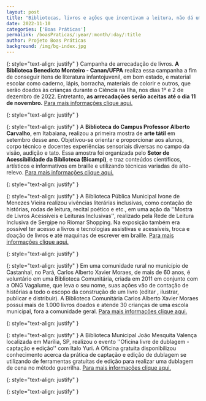 ```yaml
---
layout: post
title: "Bibliotecas, livros e ações que incentivam a leitura, não dá uma vontade de iniciar uma boa prática hoje?"
date: 2022-11-10
categories: ['Boas Práticas']
permalink: /boasPraticas/:year/:month/:day/:title
author: Projeto Boas Práticas
background: /img/bg-index.jpg
---
```

{: style="text-align: justify" }
Campanha de arrecadação de livros. **A Biblioteca Benedicto Monteiro - Canan/UFPA** realiza essa campanha a fim de conseguir itens de literatura infantojuvenil, em bom estado, e material escolar como caderno, lápis, borracha, materiais de colorir e outros, que serão doados às crianças durante o Ciência na Ilha, nos dias 1º e 2 de dezembro de 2022. Entretanto, __as arrecadações serão aceitas até o dia 11 de novembro.__
[Para mais informações clique aqui.](https://portal.ufpa.br/index.php/ultimas-noticias2/13861-biblioteca-benedicto-monteiro-recebe-doacoes-de-livros-infantojuvenis-em-campanha-para-o-ciencia-na-ilha-2022)

{: style="text-align: justify" }


{: style="text-align: justify" }
A __Biblioteca do Campus Professor Alberto Carvalho__, em Itabaiana, realizou a primeira mostra de __arte tátil__ em setembro desse ano. Objetivou-se orientar e proporcionar aos alunos, corpo técnico e docentes experiências sensoriais diversas no campo da visão, audição e tato. Essa amostra foi organizada pelo __Setor de Acessibilidade da Biblioteca (Bicampi)__, e traz conteúdos científicos, artísticos e informativos em braille e utilizando técnicas variadas de alto-relevo.
[Para mais informações clique aqui.](https://www.ufs.br/conteudo/70265-biblioteca-do-campus-de-itabaiana-realiza-mostra-e-oficinas-de-arte-tatil-e-braille)

{: style="text-align: justify" }


{: style="text-align: justify" }
A Biblioteca Pública Municipal Ivone de Menezes Vieira realizou vivências literárias inclusivas, como contação de histórias, rodas de leitura, recital poético e etc., em uma ação da ''Mostra de Livros Acessíveis e Leituras Inclusivas'', realizado pela Rede de Leitura Inclusiva de Sergipe no Riomar Shopping. Na exposição também era possível ter acesso a livros e tecnologias assistivas e acessíveis, troca e doação de livros e até maquinas de escrever em braille.
[Para mais informações clique aqui.](https://www.aracaju.se.gov.br/noticias/97210/biblioteca_ivone_de_menezes_participa_da_mostra_de_livros_acessiveis_e_leituras_inclusivas.html)

{: style="text-align: justify" }


{: style="text-align: justify" }
Em uma comunidade rural no município de Castanhal, no Pará, Carlos Alberto Xavier Moraes, de mais de 60 anos, é voluntário em uma Biblioteca Comunitária, criada em 2011 em conjunto com a ONG Vagalume, que leva o seu nome, suas ações vão de contação de histórias a todo o escopo da construção de um livro (editar , ilustrar, publicar e distribuir). A Biblioteca Comunitária Carlos Alberto Xavier Moraes possui mais de 1.000 livros doados e atende 30 crianças de uma escola municipal, fora a comunidade geral.
[Para mais informações clique aqui.](https://www1.folha.uol.com.br/seminariosfolha/2022/09/no-para-biblioteca-rural-incentiva-leitura-entre-jovens-ribeirinhos.shtml)

{: style="text-align: justify" }


{: style="text-align: justify" }
A Biblioteca Municipal João Mesquita Valença localizada em Marília, SP, realizou o evento ''Oficina livre de dublagem - captação e edição'' com  Italo Yuri. A Oficina gratuita disponibilizou conhecimento acerca da prática de captação e edição de dublagem se utilizando de ferramentas gratuitas de edição para realizar uma dublagem de cena no método guerrilha.
[Para mais informações clique aqui.](https://www.marilia.sp.gov.br/portal/noticias/0/3/11960/biblioteca-municipal-realiza-oficina-livre-de-edicao-de-dublagem-para-alunos-do-senac)

{: style="text-align: justify" }


{: style="text-align: justify" }

